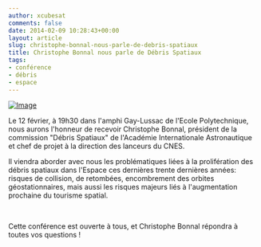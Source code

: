 ```yaml
---
author: xcubesat
comments: false
date: 2014-02-09 10:28:43+00:00
layout: article
slug: christophe-bonnal-nous-parle-de-debris-spatiaux
title: Christophe Bonnal nous parle de Débris Spatiaux
tags:
- conférence
- débris
- espace
---
```


[![Image](http://xspacecenter.files.wordpress.com/2014/02/dc3a9bris.jpeg?w=253)](http://xspacecenter.files.wordpress.com/2014/02/dc3a9bris.jpeg) 

Le 12 février, à 19h30 dans l'amphi Gay-Lussac de l'Ecole Polytechnique, nous aurons l'honneur de recevoir Christophe Bonnal, président de la commission "Débris Spatiaux" de l'Académie Internationale Astronautique et chef de projet à la direction des lanceurs du CNES.

Il viendra aborder avec nous les problématiques liées à la prolifération des débris spatiaux dans l'Espace ces dernières trente dernières années: risques de collision, de retombées, encombrement des orbites géostationnaires, mais aussi les risques majeurs liés à l'augmentation prochaine du tourisme spatial.

 

Cette conférence est ouverte à tous, et Christophe Bonnal répondra à toutes vos questions ! 

 
